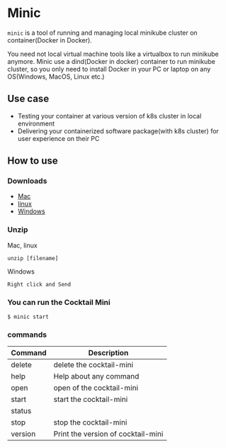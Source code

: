 # Minic

`minic` is a tool of running and managing local minikube cluster on container(Docker in Docker).

You need not local virtual machine tools like a virtualbox to run minikube anymore. Minic use a dind(Docker in docker) container to run minikube cluster, so you only need to install Docker in your PC or laptop on any OS(Windows, MacOS, Linux etc.)

## Use case

- Testing your container at various version of k8s cluster in local environment
- Delivering your containerized software package(with k8s cluster) for user experience on their PC

## How to use
 
### Downloads
* [Mac](https://github.com/acornapps/minic/releases/download/v0.3/minic-darwin-amd64.zip)
* [linux](https://github.com/acornapps/minic/releases/download/v0.3/minic-windows-amd64.zip)
* [Windows](https://github.com/acornapps/minic/releases/download/v0.3/minic-windows-amd64.zip)

### Unzip
Mac, linux
```
unzip [filename]
```
Windows
```
Right click and Send
```

### You can run the Cocktail Mini

```console
$ minic start
```

### commands
| Command       | Description                        |
| ------------- | ---------------------------------- |
| delete        | delete the cocktail-mini           |
| help          | Help about any command             |
| open          | open of the cocktail-mini          |
| start         | start the cocktail-mini            |
| status        |                                    |
| stop          | stop the cocktail-mini             |
| version       | Print the version of cocktail-mini |
